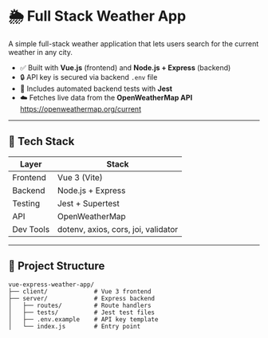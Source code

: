# 🌦️ Full Stack Weather App

A simple full-stack weather application that lets users search for the current weather in any city.

- ✅ Built with **Vue.js** (frontend) and **Node.js + Express** (backend)
- 🔒 API key is secured via backend `.env` file
- 🔬 Includes automated backend tests with **Jest**
- ☁️ Fetches live data from the **OpenWeatherMap API**
https://openweathermap.org/current

---

## 🧱 Tech Stack

| Layer     | Stack        |
|-----------|--------------|
| Frontend  | Vue 3 (Vite) |
| Backend   | Node.js + Express |
| Testing   | Jest + Supertest |
| API       | OpenWeatherMap |
| Dev Tools | dotenv, axios, cors, joi, validator |

---

## 📁 Project Structure
```text
vue-express-weather-app/
├── client/             # Vue 3 frontend
├── server/             # Express backend
│   ├── routes/         # Route handlers
│   ├── tests/          # Jest test files
│   ├── .env.example    # API key template
│   └── index.js        # Entry point